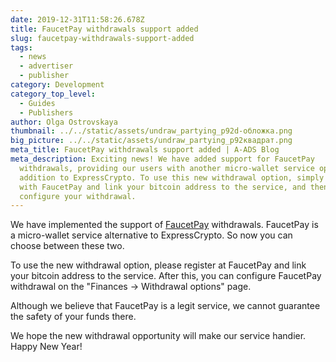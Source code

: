 ```yaml
---
date: 2019-12-31T11:58:26.678Z
title: FaucetPay withdrawals support added
slug: faucetpay-withdrawals-support-added
tags:
  - news
  - advertiser
  - publisher
category: Development
category_top_level:
  - Guides
  - Publishers
author: Olga Ostrovskaya
thumbnail: ../../static/assets/undraw_partying_p92d-обложка.png
big_picture: ../../static/assets/undraw_partying_p92квадрат.png
meta_title: FaucetPay withdrawals support added | A-ADS Blog
meta_description: Exciting news! We have added support for FaucetPay
  withdrawals, providing our users with another micro-wallet service option in
  addition to ExpressCrypto. To use this new withdrawal option, simply register
  with FaucetPay and link your bitcoin address to the service, and then
  configure your withdrawal.
---
```

We have implemented the support of <a href="https://faucetpay.io/" rel="nofollow">FaucetPay</a> withdrawals. FaucetPay is a micro-wallet service alternative to ExpressCrypto. So now you can choose between these two.

To use the new withdrawal option, please register at FaucetPay and link your bitcoin address to the service. After this, you can configure FaucetPay withdrawal on the "Finances -> Withdrawal options" page.

Although we believe that FaucetPay is a legit service, we cannot guarantee the safety of your funds there. 

We hope the new withdrawal opportunity will make our service handier. Happy New Year!
